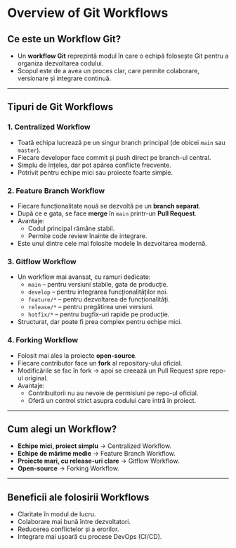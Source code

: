 # Overview of Git Workflows

## Ce este un Workflow Git?
- Un **workflow Git** reprezintă modul în care o echipă folosește Git pentru a organiza dezvoltarea codului.
- Scopul este de a avea un proces clar, care permite colaborare, versionare și integrare continuă.

---

## Tipuri de Git Workflows

### 1. Centralized Workflow
- Toată echipa lucrează pe un singur branch principal (de obicei `main` sau `master`).
- Fiecare developer face commit și push direct pe branch-ul central.
- Simplu de înțeles, dar pot apărea conflicte frecvente.
- Potrivit pentru echipe mici sau proiecte foarte simple.

### 2. Feature Branch Workflow
- Fiecare funcționalitate nouă se dezvoltă pe un **branch separat**.
- După ce e gata, se face **merge** în `main` printr-un **Pull Request**.
- Avantaje:
  - Codul principal rămâne stabil.
  - Permite code review înainte de integrare.
- Este unul dintre cele mai folosite modele în dezvoltarea modernă.

### 3. Gitflow Workflow
- Un workflow mai avansat, cu ramuri dedicate:
  - `main` – pentru versiuni stabile, gata de producție.
  - `develop` – pentru integrarea funcționalităților noi.
  - `feature/*` – pentru dezvoltarea de funcționalități.
  - `release/*` – pentru pregătirea unei versiuni.
  - `hotfix/*` – pentru bugfix-uri rapide pe producție.
- Structurat, dar poate fi prea complex pentru echipe mici.

### 4. Forking Workflow
- Folosit mai ales la proiecte **open-source**.
- Fiecare contributor face un **fork** al repository-ului oficial.
- Modificările se fac în fork → apoi se creează un Pull Request spre repo-ul original.
- Avantaje:
  - Contribuitorii nu au nevoie de permisiuni pe repo-ul oficial.
  - Oferă un control strict asupra codului care intră în proiect.

---

## Cum alegi un Workflow?
- **Echipe mici, proiect simplu** → Centralized Workflow.
- **Echipe de mărime medie** → Feature Branch Workflow.
- **Proiecte mari, cu release-uri clare** → Gitflow Workflow.
- **Open-source** → Forking Workflow.

---

## Beneficii ale folosirii Workflows
- Claritate în modul de lucru.
- Colaborare mai bună între dezvoltatori.
- Reducerea conflictelor și a erorilor.
- Integrare mai ușoară cu procese DevOps (CI/CD).

